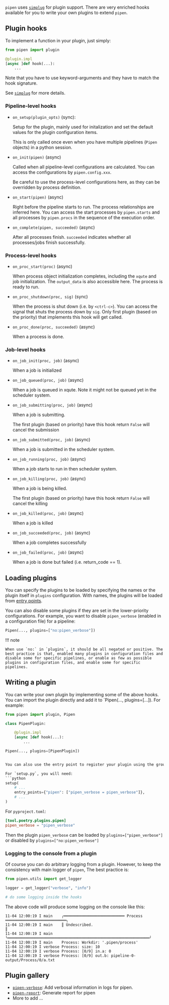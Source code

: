`pipen` uses [`simplug`][1] for plugin support. There are very enriched hooks available for you to write your own plugins to extend `pipen`.

## Plugin hooks

To implement a function in your plugin, just simply:

```python
from pipen import plugin

@plugin.impl
[async ]def hook(...):
    ...
```

Note that you have to use keyword-arguments and they have to match the hook signature.

See [`simplug`][1] for more details.

### Pipeline-level hooks

- `on_setup(plugin_opts)` (sync):

    Setup for the plugin, mainly used for initalization and set the default values for the plugin configuration items.

    This is only called once even when you have multiple pipelines (`Pipen` objects) in a python session.

- `on_init(pipen)` (async)

    Called when all pipeline-level configurations are calculated. You can access the configurations by `pipen.config.xxx`.

    Be careful to use the process-level configurations here, as they can be overridden by process definition.

- `on_start(pipen)` (async)

    Right before the pipeline starts to run. The process relationships are inferred here.
    You can access the start processes by `pipen.starts` and all processes by `pipen.procs` in the sequence of the execution order.

- `on_complete(pipen, succeeded)` (async)

    After all processes finish. `succeeded` indicates whether all processes/jobs finish successfully.

### Process-level hooks

- `on_proc_start(proc)` (async)

    When process object initialization completes, including the `xqute` and job initialization. The `output_data` is also accessible here. The process is ready to run.

- `on_proc_shutdown(proc, sig)` (sync)

    When the process is shut down (i.e. by `<ctrl-c>`). You can access the signal that shuts the process down by `sig`. Only first plugin (based on the priority) that implements this hook will get called.

- `on_proc_done(proc, succeeded)` (async)

    When a process is done.

### Job-level hooks

- `on_job_init(proc, job)` (async)

    When a job is initialized

- `on_job_queued(proc, job)` (async)

    When a job is queued in xqute. Note it might not be queued yet in the scheduler system.

- `on_job_submitting(proc, job)` (async)

    When a job is submitting.

    The first plugin (based on priority) have this hook return `False` will cancel the submission


- `on_job_submitted(proc, job)` (async)

    When a job is submitted in the scheduler system.

- `on_job_running(proc, job)` (async)

    When a job starts to run in then scheduler system.

- `on_job_killing(proc, job)` (async)

    When a job is being killed.

    The first plugin (based on priority) have this hook return `False` will cancel the killing

- `on_job_killed(proc, job)` (async)

    When a job is killed

- `on_job_succeeded(proc, job)` (async)

    When a job completes successfully


- `on_job_failed(proc, job)` (async)

    When a job is done but failed (i.e. return_code == 1).


## Loading plugins

You can specify the plugins to be loaded by specifying the names or the plugin itself in `plugins` configuration. With names, the plugins will be loaded from [entry points][2].

You can also disable some plugins if they are set in the lower-priority configurations. For example, you want to disable `pipen_verbose` (enabled in a configuration file) for a pipeline:

```python
Pipen(..., plugins=["no:pipen_verbose"])
```

!!! note

    When use `no:` in `plugins`, it should be all negated or positive. The best practice is that, enabled many plugins in configuration files and disable some for specific pipelines, or enable as few as possible plugins in configuration files, and enable some for specific pipelines.

## Writing a plugin

You can write your own plugin by implementing some of the above hooks. You can import the plugin directly and add it to `Pipen(..., plugins=[...]). For example:

```python
from pipen import plugin, Pipen

class PipenPlugin:

    @plugin.impl
    [async ]def hook(...):
        ...

Pipen(..., plugins=[PipenPlugin])


You can also use the entry point to register your plugin using the group name `pipen`

For `setup.py`, you will need:
```python
setup(
	# ...
	entry_points={"pipen": ["pipen_verbose = pipen_verbose"]},
	# ...
)
```

For `pyproject.toml`:
```toml
[tool.poetry.plugins.pipen]
pipen_verbose = "pipen_verbose"
```

Then the plugin `pipen_verbose` can be loaded by `plugins=["pipen_verbose"]` or disabled by `plugins=["no:pipen_verbose"]`

### Logging to the console from a plugin

Of course you can do arbitrary logging from a plugin. However, to keep the consistency with main logger of `pipen`, The best practice is:

```python
from pipen.utils import get_logger

logger = get_logger("verbose", "info")

# do some logging inside the hooks
```

The above code will produce some logging on the console like this:

```
11-04 12:00:19 I main    ╭═══════════════════════════ Process ═══════════════════════════╮
11-04 12:00:19 I main    ║ Undescribed.                                                  ║
11-04 12:00:19 I main    ╰═══════════════════════════════════════════════════════════════╯
11-04 12:00:19 I main    Process: Workdir: '.pipen/process'
11-04 12:00:19 I verbose Process: size: 10
11-04 12:00:19 I verbose Process: [0/9] in.a: 0
11-04 12:00:19 I verbose Process: [0/9] out.b: pipeline-0-output/Process/0/a.txt
```

## Plugin gallery

- [`pipen-verbose`][3]: Add verbosal information in logs for pipen.
- [`pipen-report`][4]: Generate report for pipen
- More to add ...


[1]: https://github.com/pwwang/simplug
[2]: https://packaging.python.org/specifications/entry-points/
[3]: https://github.com/pwwang/pipen-verbose
[4]: https://github.com/pwwang/pipen-report

